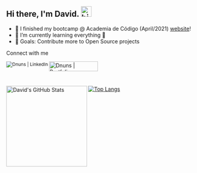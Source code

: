 ## Hi there, I'm David. <img alt="hi" width="28" src="https://c.tenor.com/yWSRmymbuBkAAAAC/waving-hi.gif" /> 

- 🔭 I finished my bootcamp @ Academia de Código (April/2021) [website]!
- 🌱 I’m currently learning everything 🤣
- 🥅 Goals: Contribute more to Open Source projects

Connect with me

[<img style="font-size:12px" align="left" alt="Dnuns | LinkedIn" src="https://img.shields.io/badge/LinkedIn-0077B5?style=for-the-badge&logo=linkedin&logoColor=white" target="_blank"/>][linkedin]
[<img align="left" alt="Dnuns | Portfolio" width="130px" height="26px" src="https://img.shields.io/badge/Portfolio-Down-red" target="_blank"/>][portfolio]

<br/>
<br/>
<br/>

[![Top Langs](https://github-readme-stats.vercel.app/api/top-langs/?username=Dnuns&layout=compact&langs_count=10)](https://github.com/Dnuns/github-readme-stats)
<img  height="215px" align="left" alt="David's GitHub Stats" src="https://github-readme-stats.vercel.app/api?username=Dnuns" />

<br>

[website]: https://www.codeforall.cv
[linkedin]: https://linkedin.com/in/davsnuns
[portfolio]: https://dnuns.github.io/portfolio
